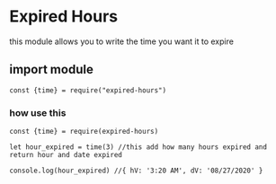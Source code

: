 # Expired Hours

this module allows you to write the time you want it to expire

## import module

```const {time} = require("expired-hours")```

### how use this

```
const {time} = require(expired-hours)

let hour_expired = time(3) //this add how many hours expired and return hour and date expired

console.log(hour_expired) //{ hV: '3:20 AM', dV: '08/27/2020' }

```
